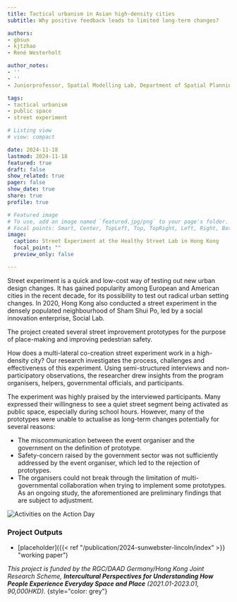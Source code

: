 ```yaml
---
title: Tactical urbanism in Asian high-density cities
subtitle: Why positive feedback leads to limited long-term changes?

authors: 
- gbsun
- kjtzhao
- René Westerholt

author_notes:
- ''
- ''
- Juniorprofessor, Spatial Modelling Lab, Department of Spatial Planning, TU Dortmund University

tags: 
- tactical urbanism
- public space
- street experiment

# Listing view
# view: compact

date: 2024-11-18
lastmod: 2024-11-18
featured: true
draft: false
show_related: true
pager: false
show_date: true
share: true
profile: true

# Featured image
# To use, add an image named `featured.jpg/png` to your page's folder.
# Focal points: Smart, Center, TopLeft, Top, TopRight, Left, Right, BottomLeft, Bottom, BottomRight.
image:
  caption: Street Experiment at the Healthy Street Lab in Hong Kong
  focal_point: ""
  preview_only: false

---
```


Street experiment is a quick and low-cost way of testing out new urban design changes. It has gained popularity among European and American cities in the recent decade, for its possibility to test out radical urban setting changes. In 2020, Hong Kong also conducted a street experiment in the densely populated neighbourhood of Sham Shui Po, led by a social innovation enterprise, Social Lab.

The project created several street improvement prototypes for the purpose of place-making and improving pedestrian safety. 

How does a multi-lateral co-creation street experiment work in a high-density city? Our research investigates the process, challenges and effectiveness of this experiment. Using semi-structured interviews and non-participatory observations, the researcher drew insights from the program organisers, helpers, governmental officials, and participants. 

The experiment was highly praised by the interviewed participants. Many expressed their willingness to see a quiet street segment being activated as public space, especially during school hours. However, many of the prototypes were unable to actualise as long-term changes potentially for several reasons:

- The miscommunication between the event organiser and the government on the definition of prototype.
- Safety-concern raised by the government sector was not sufficiently addressed by the event organiser, which led to the rejection of prototypes.
- The organisers could not break through the limitation of multi-governmental collaboration when trying to implement some prototypes. As an ongoing study, the aforementioned are preliminary findings that are subject to adjustment. 

![](Figure1.JPG "Activities on the Action Day")

### Project Outputs

- [placeholder]({{< ref "/publication/2024-sunwebster-lincoln/index" >}} "working paper")

_This project is funded by the RGC/DAAD Germany/Hong Kong Joint Research Scheme, **Intercultural Perspectives for Understanding How People Experience Everyday Space and Place** (2021.01-2023.01, 90,000HKD)._ 
{style="color: grey"}